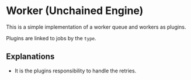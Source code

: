 # Worker (Unchained Engine)

This is a simple implementation of a worker queue and workers as plugins.

Plugins are linked to jobs by the `type`.

## Explanations

- It is the plugins responsibility to handle the retries.
